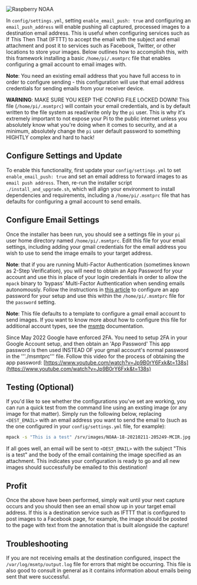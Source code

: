 ![Raspberry NOAA](../assets/header_1600_v2.png)

In `config/settings.yml`, setting `enable_email_push: true` and configuring an `email_push_address` will enable pushing all
captured, processed images to a destination email address. This is useful when configuring services such as If This Then That
(IFTTT) to accept the email with the subject and email attachment and post it to services such as Facebook, Twitter, or other
locations to store your images. Below outlines how to accomplish this, with this framework installing a basic
`/home/pi/.msmtprc` file that enables configuring a gmail account to email images with.

**Note**: You need an existing email address that you have full access to in order to configure sending - this configuration
will use that email address credentials for sending emails from your receiver device.

**WARNING**: MAKE SURE YOU KEEP THE CONFIG FILE LOCKED DOWN! This file (`/home/pi/.msmtprc`) will contain your email credentials,
and is by default written to the file system as read/write only by the `pi` user. This is why it's extremely important to not
expose your Pi to the public internet unless you absolutely know what you're doing when it comes to security, and at a minimum,
absolutely change the `pi` user default password to something HIGHTLY complex and hard to hack!

## Configure Settings and Update

To enable this functionality, first update your `config/settings.yml` to set `enable_email_push: true` and set an email
address to forward images to as `email push address`. Then, re-run the installer script `./install_and_upgrade.sh`, which will
align your environment to install dependencies and requirements, including a `/home/pi/.msmtprc` file that has defaults for
configuring a gmail account to send emails.

## Configure Email Settings

Once the installer has been run, you should see a settings file in your `pi` user home directory named `/home/pi/.msmtprc`.
Edit this file for your email settings, including adding your gmail credentials for the email address you wish to use to send
the image emails to your target address.

**Note**: that if you are running Multi-Factor Authentication (sometimes known as 2-Step Verification), you will need to obtain
an App Password for your account and use this in place of your login credentials in order to allow the `mpack` binary to
'bypass' Multi-Factor Authentication when sending emails autonomously. Follow the instructions in
[this article](https://support.google.com/mail/answer/185833?hl=en#app-passwords) to configure an app password for your setup
and use this within the `/home/pi/.msmtprc` file for the `password` setting.

**Note**: This file defaults to a template to configure a gmail email account to send images. If you want to know more about
how to configure this file for additional account types, see the [msmtp](https://wiki.debian.org/msmtp) documentation.

Since May 2022 Google have enforced 2FA. You need to setup 2FA in your Google Account setup, and then obtain an 'App Password' 
This app password is then used INSTEAD OF your gmail account's normal password in the '''./msmtprc''' file. 
Follow this video for the process of obtaining the app password: 
[https://www.youtube.com/watch?v=Jp9B0rY6Fxk&t=138s](https://www.youtube.com/watch?v=Jp9B0rY6Fxk&t=138s)

## Testing (Optional)

If you'd like to see whether the configurations you've set are working, you can run a quick test from the command line using
an exsting image (or any image for that matter). Simply run the following below, replacing `<DEST_EMAIL>` with an email
address you want to send the email to (such as the one configured in your `config/settings.yml` file, for example):

```bash
mpack -s "This is a test" /srv/images/NOAA-18-20210211-205249-MCIR.jpg <DEST_EMAIL>
```

If all goes well, an email will be sent to `<DEST_EMAIL>` with the subject "This is a test" and the body of the email
containing the image specified as an attachment. This indicates your configuration is ready to go and all new images should
successfully be emailed to this destination!

## Profit

Once the above have been performed, simply wait until your next capture occurs and you should then see an email show up
in your target email address. If this is a destination service such as IFTTT that is configured to post images to a Facebook
page, for example, the image should be posted to the page with text from the annotation that is built alongside the capture!

## Troubleshooting

If you are not receiving emails at the destination configured, inspect the `/var/log/msmtp/output.log` file for errors that
might be occurring. This file is also good to consult in general as it contains information about emails being sent that were
successful.
